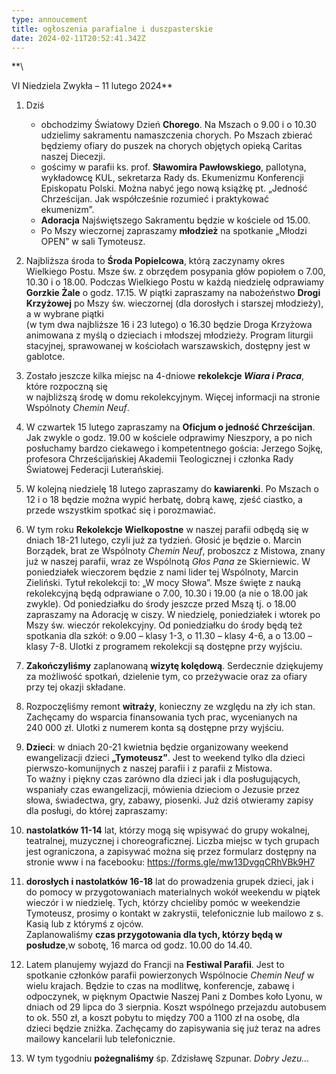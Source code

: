 ```yaml
---
type: annoucement
title: ogłoszenia parafialne i duszpasterskie
date: 2024-02-11T20:52:41.342Z
---
```

<!--StartFragment-->**\
VI Niedziela Zwykła – 11 lutego 2024**

1. Dziś

   * obchodzimy Światowy Dzień **Chorego**. Na Mszach o 9.00 i o 10.30 udzielimy sakramentu namaszczenia chorych. Po Mszach zbierać będziemy ofiary do puszek na chorych objętych opieką Caritas naszej Diecezji.
   * gościmy w parafii ks. prof. **Sławomira Pawłowskiego**, pallotyna, wykładowcę KUL, sekretarza Rady ds. Ekumenizmu Konferencji Episkopatu Polski. Można nabyć jego nową książkę pt. „Jedność Chrześcijan. Jak współcześnie rozumieć i praktykować ekumenizm”. 
   * **Adoracja** Najświętszego Sakramentu będzie w kościele od 15.00.
   * Po Mszy wieczornej zapraszamy **młodzież** na spotkanie „Młodzi OPEN” w sali Tymoteusz.
2. Najbliższa środa to **Środa Popielcowa**, którą zaczynamy okres Wielkiego Postu. Msze św. z obrzędem posypania głów popiołem o 7.00, 10.30 i o 18.00. Podczas Wielkiego Postu w każdą niedzielę odprawiamy **Gorzkie Żale** o godz. 17.15. W piątki zapraszamy na nabożeństwo **Drogi Krzyżowej** po Mszy św. wieczornej (dla dorosłych i starszej młodzieży), a w wybrane piątki\
   (w tym dwa najbliższe 16 i 23 lutego) o 16.30 będzie Droga Krzyżowa animowana z myślą o dzieciach i młodszej młodzieży. Program liturgii stacyjnej, sprawowanej w kościołach warszawskich, dostępny jest w gablotce.
3. Zostało jeszcze kilka miejsc na 4-dniowe **rekolekcje *Wiara i Praca***, które rozpoczną się\
   w najbliższą środę w domu rekolekcyjnym. Więcej informacji na stronie Wspólnoty *Chemin Neuf*.
4. W czwartek 15 lutego zapraszamy na **Oficjum o jedność Chrześcijan**. Jak zwykle o godz. 19.00 w kościele odprawimy Nieszpory, a po nich posłuchamy bardzo ciekawego i kompetentnego gościa: Jerzego Sojkę, profesora Chrześcijańskiej Akademii Teologicznej i członka Rady Światowej Federacji Luterańskiej. 
5. W kolejną niedzielę 18 lutego zapraszamy do **kawiarenki**. Po Mszach o 12 i o 18 będzie można wypić herbatę, dobrą kawę, zjeść ciastko, a przede wszystkim spotkać się i porozmawiać.
6. W tym roku **Rekolekcje Wielkopostne** w naszej parafii odbędą się w dniach 18-21 lutego, czyli już za tydzień. Głosić je będzie o. Marcin Borządek, brat ze Wspólnoty *Chemin Neuf*, proboszcz z Mistowa, znany już w naszej parafii, wraz ze Wspólnotą *Głos Pana* ze Skierniewic. W poniedziałek wieczorem będzie z nami lider tej Wspólnoty, Marcin Zieliński. Tytuł rekolekcji to: „W mocy Słowa”. Msze święte z nauką rekolekcyjną będą odprawiane o 7.00, 10.30 i 19.00 (a nie o 18.00 jak zwykle). Od poniedziałku do środy jeszcze przed Mszą tj. o 18.00 zapraszamy na Adorację w ciszy. W niedzielę, poniedziałek i wtorek po Mszy św. wieczór rekolekcyjny. Od poniedziałku do środy będą też spotkania dla szkół: o 9.00 – klasy 1-3, o 11.30 – klasy 4-6, a o 13.00 – klasy 7-8. Ulotki z programem rekolekcji są dostępne przy wyjściu.
7. **Zakończyliśmy** zaplanowaną **wizytę kolędową**. Serdecznie dziękujemy za możliwość spotkań, dzielenie tym, co przeżywacie oraz za ofiary przy tej okazji składane.
8. Rozpoczęliśmy remont **witraży**, konieczny ze względu na zły ich stan. Zachęcamy do wsparcia finansowania tych prac, wycenianych na 240 000 zł. Ulotki z numerem konta są dostępne przy wyjściu.
9. **Dzieci**: w dniach 20-21 kwietnia będzie organizowany weekend ewangelizacji dzieci **„Tymoteusz”**. Jest to weekend tylko dla dzieci pierwszo-komunijnych z naszej parafii i z parafii z Mistowa.\
   To ważny i piękny czas zarówno dla dzieci jak i dla posługujących, wspaniały czas ewangelizacji, mówienia dzieciom o Jezusie przez słowa, świadectwa, gry, zabawy, piosenki. Już dziś otwieramy zapisy dla posługi, do której zapraszamy:
10. **nastolatków 11-14** lat, którzy mogą się wpisywać do grupy wokalnej, teatralnej, muzycznej i choreograficznej. Liczba miejsc w tych grupach jest ograniczona, a zapisywać można się przez formularz dostępny na stronie www i na facebooku: <https://forms.gle/mw13DvgqCRhVBk9H7>
11. **dorosłych i nastolatków 16-18** lat do prowadzenia grupek dzieci, jak i do pomocy w przygotowaniach materialnych wokół weekendu w piątek wieczór i w niedzielę. Tych, którzy chcieliby pomóc w weekendzie Tymoteusz, prosimy o kontakt w zakrystii, telefonicznie lub mailowo z s. Kasią lub z którymś z ojców.\
    Zaplanowaliśmy **czas przygotowania dla tych, którzy będą w posłudze**,w sobotę, 16 marca od godz. 10.00 do 14.40.
12. Latem planujemy wyjazd do Francji na **Festiwal Parafii**. Jest to spotkanie członków parafii powierzonych Wspólnocie *Chemin Neuf* w wielu krajach. Będzie to czas na modlitwę, konferencje, zabawę i odpoczynek, w pięknym Opactwie Naszej Pani z Dombes koło Lyonu, w dniach od 29 lipca do 3 sierpnia. Koszt wspólnego przejazdu autobusem to ok. 550 zł, a koszt pobytu to między 700 a 1100 zł na osobę, dla dzieci będzie zniżka. Zachęcamy do zapisywania się już teraz na adres mailowy kancelarii lub telefonicznie.
13. W tym tygodniu **pożegnaliśmy** śp. Zdzisławę Szpunar. *Dobry Jezu…*

<!--EndFragment-->